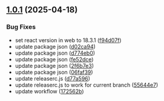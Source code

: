 ## [1.0.1](https://github.com/AmithPremGit/treetracker-wallet-app/compare/user-v1.0.0...user-v1.0.1) (2025-04-18)


### Bug Fixes

* set react version in web to 18.3.1 ([f94d07f](https://github.com/AmithPremGit/treetracker-wallet-app/commit/f94d07f20a61e9a46e8d2028f4605ef2f7c8dd85))
* update package json ([d02ca94](https://github.com/AmithPremGit/treetracker-wallet-app/commit/d02ca9472da4d8d532d48cb242128fc5df33168e))
* update package json ([d774eb0](https://github.com/AmithPremGit/treetracker-wallet-app/commit/d774eb00b2ab22e168e07b04b9952d2872347589))
* update package json ([fe52dce](https://github.com/AmithPremGit/treetracker-wallet-app/commit/fe52dce55335f81bf48ac141ef89edb69316818f))
* update package json ([2f6b7e3](https://github.com/AmithPremGit/treetracker-wallet-app/commit/2f6b7e3dc27b260adc914734a633c03bc1f1cf11))
* update package json ([06faf39](https://github.com/AmithPremGit/treetracker-wallet-app/commit/06faf39c8314676c55a91077566ed91acd199cbb))
* update releaserc.js ([d77a596](https://github.com/AmithPremGit/treetracker-wallet-app/commit/d77a596311a4f9dfbaedb38ab10749b8a772dbbc))
* update releaserc.js to work for current branch ([55644e7](https://github.com/AmithPremGit/treetracker-wallet-app/commit/55644e71aa62c331ffb33d2cd75713ac02bfae2c))
* update workflow ([172562b](https://github.com/AmithPremGit/treetracker-wallet-app/commit/172562b09a6c8353b43bfe1bea7963cf2a49ebe9))
